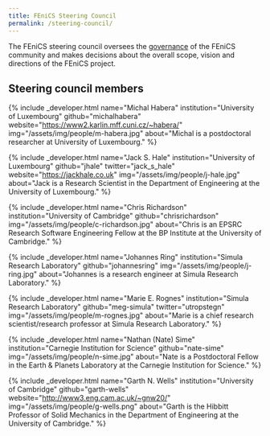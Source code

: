```yaml
---
title: FEniCS Steering Council
permalink: /steering-council/
---
```


The FEniCS steering council oversees the [governance](index.md) of the FEniCS community
and makes decisions about the overall scope, vision and directions of the FEniCS project.

## Steering council members

{% include _developer.html
  name="Michal Habera"
  institution="University of Luxembourg"
  github="michalhabera"
  website="https://www2.karlin.mff.cuni.cz/~habera/"
  img="/assets/img/people/m-habera.jpg"
  about="Michal is a postdoctoral researcher at University of Luxembourg."
%}

{% include _developer.html
  name="Jack S. Hale"
  institution="University of Luxembourg"
  github="jhale"
  twitter="jack_s_hale"
  website="https://jackhale.co.uk"
  img="/assets/img/people/j-hale.jpg"
  about="Jack is a Research Scientist in the Department of Engineering at the University of Luxembourg."
%}

{% include _developer.html
  name="Chris Richardson"
  institution="University of Cambridge"
  github="chrisrichardson"
  img="/assets/img/people/c-richardson.jpg"
  about="Chris is an EPSRC Research Software Engineering Fellow at the BP Institute at the University of Cambridge."
%}

{% include _developer.html
  name="Johannes Ring"
  institution="Simula Research Laboratory"
  github="johannesring"
  img="/assets/img/people/j-ring.jpg"
  about="Johannes is a research engineer at Simula Research Laboratory."
%}

{% include _developer.html
  name="Marie E. Rognes"
  institution="Simula Research Laboratory"
  github="meg-simula"
  twitter="utropstegn"
  img="/assets/img/people/m-rognes.jpg"
  about="Marie is a chief research scientist/research professor at Simula Research Laboratory."
%}

{% include _developer.html
  name="Nathan (Nate) Sime"
  institution="Carnegie Institution for Science"
  github="nate-sime"
  img="/assets/img/people/n-sime.jpg"
  about="Nate is a Postdoctoral Fellow in the Earth & Planets Laboratory at the Carnegie Institution for Science."
%}

{% include _developer.html
  name="Garth N. Wells"
  institution="University of Cambridge"
  github="garth-wells"
  website="http://www3.eng.cam.ac.uk/~gnw20/"
  img="/assets/img/people/g-wells.png"
  about="Garth is the Hibbitt Professor of Solid Mechanics in the Department of Engineering at the University of Cambridge."
%}
